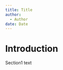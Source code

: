```yaml
---
title: Title
author: 
  - Author
date: Date
---
```


<!-- MACRO{toc|section=0|fromDepth=1|toDepth=3} -->
# Introduction

Section1 text

